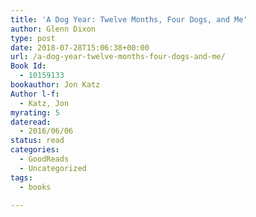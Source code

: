 ```yaml
---
title: 'A Dog Year: Twelve Months, Four Dogs, and Me'
author: Glenn Dixon
type: post
date: 2018-07-28T15:06:38+00:00
url: /a-dog-year-twelve-months-four-dogs-and-me/
Book Id:
  - 10159133
bookauthor: Jon Katz
Author l-f:
  - Katz, Jon
myrating: 5
dateread:
  - 2016/06/06
status: read
categories:
  - GoodReads
  - Uncategorized
tags:
  - books

---
```

